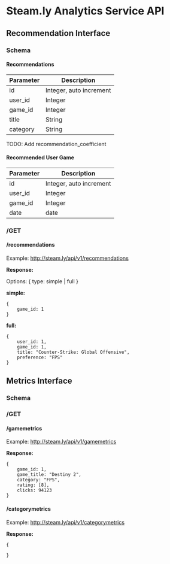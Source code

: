 # Steam.ly Analytics Service API

## Recommendation Interface

### Schema

#### Recommendations	
|Parameter         |Description                    |
|------------------|-------------------------------|
|id                |Integer, auto increment        |
|user_id           |Integer                        |
|game_id           |Integer                        |
|title             |String                         |
|category          |String                         |

TODO: Add recommendation_coefficient

#### Recommended User Game	
|Parameter         |Description                    |
|------------------|-------------------------------|
|id                |Integer, auto increment        |
|user_id           |Integer                        |
|game_id           |Integer                        |
|date              |date                           |

### /GET

#### /recommendations

Example: http://steam.ly/api/v1/recommendations

__Response:__

Options: { type: simple | full }


**simple:**
```
{
	game_id: 1
}
```

**full:**
```
{
	user_id: 1,
	game_id: 1,
	title: "Counter-Strike: Global Offensive",
	preference: "FPS"
}
```


## Metrics Interface

### Schema

<!-- #### Analytics
|Parameter         |Description                    |
|------------------|-------------------------------|
|user_id           |Integer                        |
|user_preferences  |String                         | -->

### /GET

#### /gamemetrics

Example: http://steam.ly/api/v1/gamemetrics

__Response:__

```
{
	game_id: 1,
	game_title: "Destiny 2",
	category: "FPS",
	rating: [8],
	clicks: 94123
}
```

#### /categorymetrics

Example: http://steam.ly/api/v1/categorymetrics

__Response:__	

```
{
	
}
```





